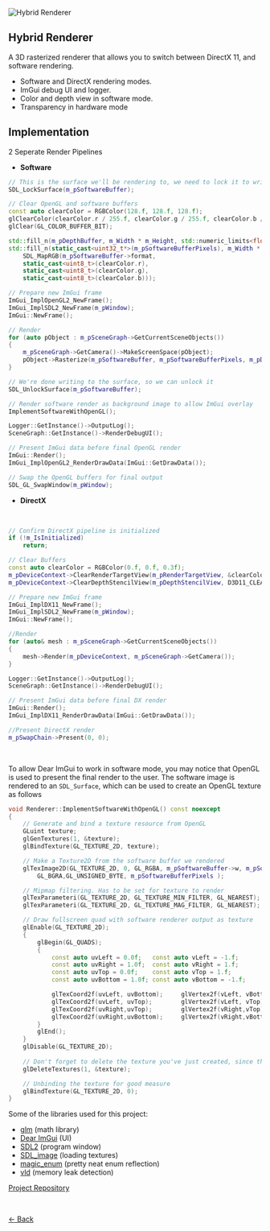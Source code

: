 ![Hybrid Renderer](../Images/HybridRenderer.gif)

## Hybrid Renderer

A 3D rasterized renderer that allows you to switch between DirectX 11, and software rendering.
- Software and DirectX rendering modes.
- ImGui debug UI and logger.
- Color and depth view in software mode.
- Transparency in hardware mode

## Implementation

2 Seperate Render Pipelines

- **Software**

```cpp
// This is the surface we'll be rendering to, we need to lock it to write to it
SDL_LockSurface(m_pSoftwareBuffer);

// Clear OpenGL and software buffers
const auto clearColor = RGBColor(128.f, 128.f, 128.f);
glClearColor(clearColor.r / 255.f, clearColor.g / 255.f, clearColor.b / 255.f, 1.0f);
glClear(GL_COLOR_BUFFER_BIT);

std::fill_n(m_pDepthBuffer, m_Width * m_Height, std::numeric_limits<float>::infinity());
std::fill_n(static_cast<uint32_t*>(m_pSoftwareBufferPixels), m_Width * m_Height,
	SDL_MapRGB(m_pSoftwareBuffer->format,
    static_cast<uint8_t>(clearColor.r),
    static_cast<uint8_t>(clearColor.g),
    static_cast<uint8_t>(clearColor.b)));

// Prepare new ImGui frame
ImGui_ImplOpenGL2_NewFrame();
ImGui_ImplSDL2_NewFrame(m_pWindow);
ImGui::NewFrame();

// Render
for (auto pObject : m_pSceneGraph->GetCurrentSceneObjects())
{
	m_pSceneGraph->GetCamera()->MakeScreenSpace(pObject);
	pObject->Rasterize(m_pSoftwareBuffer, m_pSoftwareBufferPixels, m_pDepthBuffer, m_Width, m_Height);
}

// We're done writing to the surface, so we can unlock it
SDL_UnlockSurface(m_pSoftwareBuffer);

// Render software render as background image to allow ImGui overlay
ImplementSoftwareWithOpenGL();

Logger::GetInstance()->OutputLog();
SceneGraph::GetInstance()->RenderDebugUI();

// Present ImGui data before final OpenGL render
ImGui::Render();
ImGui_ImplOpenGL2_RenderDrawData(ImGui::GetDrawData());

// Swap the OpenGL buffers for final output
SDL_GL_SwapWindow(m_pWindow);
```

- **DirectX**
<br>

```cpp
// Confirm DirectX pipeline is initialized
if (!m_IsInitialized)
	return;

// Clear Buffers
const auto clearColor = RGBColor(0.f, 0.f, 0.3f);
m_pDeviceContext->ClearRenderTargetView(m_pRenderTargetView, &clearColor.r);
m_pDeviceContext->ClearDepthStencilView(m_pDepthStencilView, D3D11_CLEAR_DEPTH | D3D11_CLEAR_STENCIL, 1.0f, 0);

// Prepare new ImGui frame
ImGui_ImplDX11_NewFrame();
ImGui_ImplSDL2_NewFrame(m_pWindow);
ImGui::NewFrame();

//Render
for (auto& mesh : m_pSceneGraph->GetCurrentSceneObjects())
{
	mesh->Render(m_pDeviceContext, m_pSceneGraph->GetCamera());
}

Logger::GetInstance()->OutputLog();
SceneGraph::GetInstance()->RenderDebugUI();

// Present ImGui data before final DX render
ImGui::Render();	
ImGui_ImplDX11_RenderDrawData(ImGui::GetDrawData());

//Present DirectX render
m_pSwapChain->Present(0, 0);
```
<br>

To allow Dear ImGui to work in software mode, you may notice that OpenGL is used to present the final render to the user.
The software image is rendered to an `SDL_Surface`, which can be used to create an OpenGL texture as follows
<br>
```cpp
void Renderer::ImplementSoftwareWithOpenGL() const noexcept
{
	// Generate and bind a texture resource from OpenGL
	GLuint texture;
	glGenTextures(1, &texture);
	glBindTexture(GL_TEXTURE_2D, texture);

	// Make a Texture2D from the software buffer we rendered
	glTexImage2D(GL_TEXTURE_2D, 0, GL_RGBA, m_pSoftwareBuffer->w, m_pSoftwareBuffer->h, 0,
		GL_BGRA,GL_UNSIGNED_BYTE, m_pSoftwareBufferPixels );

	// Mipmap filtering. Has to be set for texture to render
	glTexParameteri(GL_TEXTURE_2D, GL_TEXTURE_MIN_FILTER, GL_NEAREST);
	glTexParameteri(GL_TEXTURE_2D, GL_TEXTURE_MAG_FILTER, GL_NEAREST);

	// Draw fullscreen quad with software renderer output as texture
	glEnable(GL_TEXTURE_2D);
	{
		glBegin(GL_QUADS);
		{
			const auto uvLeft = 0.0f;	const auto vLeft = -1.f;
			const auto uvRight = 1.0f;	const auto vRight = 1.f;
			const auto uvTop = 0.0f;	const auto vTop = 1.f;
			const auto uvBottom = 1.0f;	const auto vBottom = -1.f;

			glTexCoord2f(uvLeft, uvBottom);		glVertex2f(vLeft, vBottom);
			glTexCoord2f(uvLeft, uvTop);	 	glVertex2f(vLeft, vTop);
			glTexCoord2f(uvRight,uvTop);	 	glVertex2f(vRight,vTop);
			glTexCoord2f(uvRight,uvBottom);		glVertex2f(vRight,vBottom);
		}
		glEnd();
	}
	glDisable(GL_TEXTURE_2D);
	
	// Don't forget to delete the texture you've just created, since this is happening every frame! (unless you want to make a ticking memory leak time-bomb, I guess)
	glDeleteTextures(1, &texture);

	// Unbinding the texture for good measure
	glBindTexture(GL_TEXTURE_2D, 0);
}
```

Some of the libraries used for this project:
- [glm](https://glm.g-truc.net/0.9.9/index.html) (math library)
- [Dear ImGui](https://github.com/ocornut/imgui) (UI)
- [SDL2](https://www.libsdl.org/) (program window)
- [SDL_image](https://www.libsdl.org/projects/SDL_image/) (loading textures)
- [magic_enum](https://github.com/Neargye/magic_enum) (pretty neat enum reflection)
- [vld](https://kinddragon.github.io/vld/) (memory leak detection)

[Project Repository](https://github.com/DatTestBench/HybridRenderer)

<br>

[<- Back](../index.md)